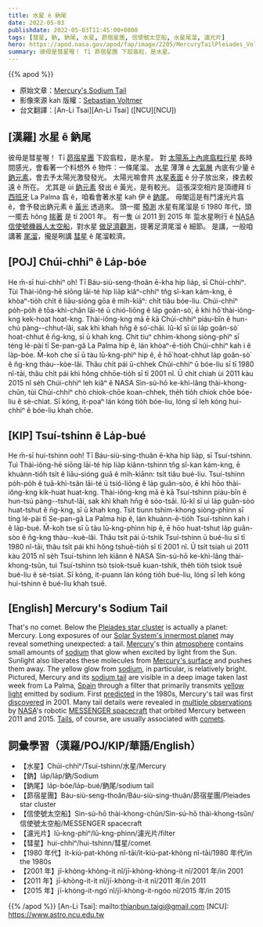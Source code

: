 ```yaml
---
title: 水星 ê 鈉尾
date: 2022-05-03
publishdate: 2022-05-03T11:45:00+0800
tags: [彗星, 鈉, 鈉尾, 水星, 昴宿星團, 信使號太空船, 水星尾溜, 濾光片]
hero: https://apod.nasa.gov/apod/fap/image/2205/MercuryTailPleiades_Voltmer_960_annotated.jpg
summary: 彼毋是彗星喔！ Tī 昴宿星團 下跤翕粒，是水星。
---
```


{{% apod %}}

- 原始文章：[Mercury's Sodium Tail](https://apod.nasa.gov/apod/ap220503.html)
- 影像來源 kah 版權：[Sebastian Voltmer](https://www.voltmer.de/about/)
- 台文翻譯：[An-Li Tsai][An-Li Tsai] ([NCU][NCU])

## [漢羅] 水星 ê 鈉尾
彼毋是彗星喔！
Tī [昴宿星團][Pleiades star cluster t] 下跤翕粒，是水星。
對 [太陽系上內底翕粒行星][Solar System's innermost planet] 長時間感光，會看著一个料想外 ê 物件：一條尾溜。
[水星][Mercury] 薄薄 ê [大氣層][atmosphere] 內底有少量 ê [鈉元素][sodium 1]，會去予太陽光激發發光。
太陽光嘛會共 [水星表面][Mercury's surface] ê 分子放出來，捒去較遠 ê 所在。
尤其是 ùi [鈉元素][sodium 2] 發出 ê 黃光，是有較光。
這張深空相片是頂禮拜 tī [西班牙][Spain] La Palma 翕 ê，咱看會著水星 kah 伊 ê [鈉尾][sodium tail]。
毋閣這是有鬥濾光片翕 ê，會予發出鈉元素 ê [黃光][yellow light] 透過來。
頭一擺 [預測][predicted] 水星有尾溜是 tī 1980 年代，頭一擺去 hŏng [揣著][discovered] 是 tī 2001 年。
有一隻 ùi 2011 到 2015 年 踅水星咧行 ê [NASA][NASA] [信使號機器人太空船][MESSENGER spacecraft]，對水星 [做足濟觀測][multiple observations]，提著足濟尾溜 ê 細節。
是講，一般咱講著 [尾溜][Tails]，攏是咧講 [彗星][comets t] ê 尾溜較濟。


## [POJ] Chúi-chhiⁿ ê La̍p-bóe
He m̄-sī hui-chhiⁿ o͘h!
Tī Báu-siù-seng-thoân ē-kha hip lia̍p, sī Chúi-chhiⁿ.
Tùi Thài-iông-hē siōng lāi-té hip lia̍p kiâⁿ-chhiⁿ tn̂g sî-kan kám-kng, ē khòaⁿ-tio̍h chi̍t ê liāu-sióng gōa ê mi̍h-kiāⁿ: chi̍t tiâu bóe-liu.
Chúi-chhiⁿ po̍h-po̍h ê tōa-khì-chân lāi-té ū chió-liōng ê la̍p goân-sò͘, ē khì hō͘ thài-iông-kng kek-hoat  hoat-kng.
Thài-iông-kng mā ē kā Chúi-chhiⁿ piáu-bīn ê hun-chú pàng--chhut-lâi, sak khì khah hn̄g ê só͘-chāi.
Iû-kî sī ùi la̍p goân-sò͘ hoat-chhut ê n̄g-kng, sī ū khah kng.
Chit tiuⁿ chhim-khong siòng-phìⁿ sī téng lé-pài tī Se-pan-gâ La Palma hip ê, lán khòaⁿ-ē-tio̍h Chúi-chhiⁿ kah i ê la̍p-bóe.
M̄-koh che sī ū tàu lū-kng-phìⁿ hip ê, ē hō͘ hoat-chhut la̍p goân-sò͘ ê n̂g-kng thàu--kòe-lâi.
Thâu chi̍t pái ū-chhek Chúi-chhiⁿ ū bóe-liu sī tī 1980 nî-tāi, thâu chi̍t pái khì hŏng chhōe-tio̍h sī tī 2001 nî.
Ū chi̍t chiah ùi 2011 kàu 2015 nî se̍h Chúi-chhiⁿ leh kiâⁿ ê NASA Sìn-sú-hō ke-khì-lâng thài-khong-chûn, tùi Chúi-chhiⁿ chò chiok-chōe koan-chhek, the̍h tio̍h chiok chōe bóe-liu ê sè-chiat.
Sī kóng, it-poaⁿ lán kóng tio̍h bóe-liu, lóng sī leh kóng hui-chhiⁿ ê bóe-liu khah chōe.

## [KIP] Tsuí-tshinn ê La̍p-bué
He m̄-sī hui-tshinn ooh!
Tī Báu-siù-sing-thuân ē-kha hip lia̍p, sī Tsuí-tshinn.
Tuì Thài-iông-hē siōng lāi-té hip lia̍p kiânn-tshinn tn̂g sî-kan kám-kng, ē khuànn-tio̍h tsi̍t ê liāu-sióng guā ê mi̍h-kiānn: tsi̍t tiâu bué-liu.
Tsuí-tshinn po̍h-po̍h ê tuā-khì-tsân lāi-té ū tsió-liōng ê la̍p guân-sòo, ē khì hōo thài-iông-kng kik-huat  huat-kng.
Thài-iông-kng mā ē kā Tsuí-tshinn piáu-bīn ê hun-tsú pàng--tshut-lâi, sak khì khah hn̄g ê sóo-tsāi.
Iû-kî sī uì la̍p guân-sòo huat-tshut ê n̄g-kng, sī ū khah kng.
Tsit tiunn tshim-khong siòng-phìnn sī tíng lé-pài tī Se-pan-gâ La Palma hip ê, lán khuànn-ē-tio̍h Tsuí-tshinn kah i ê la̍p-bué.
M̄-koh tse sī ū tàu lū-kng-phìnn hip ê, ē hōo huat-tshut la̍p guân-sòo ê n̂g-kng thàu--kuè-lâi.
Thâu tsi̍t pái ū-tshik Tsuí-tshinn ū bué-liu sī tī 1980 nî-tāi, thâu tsi̍t pái khì hŏng tshuē-tio̍h sī tī 2001 nî.
Ū tsi̍t tsiah uì 2011 kàu 2015 nî se̍h Tsuí-tshinn leh kiânn ê NASA Sìn-sú-hō ke-khì-lâng thài-khong-tsûn, tuì Tsuí-tshinn tsò tsiok-tsuē kuan-tshik, the̍h tio̍h tsiok tsuē bué-liu ê sè-tsiat.
Sī kóng, it-puann lán kóng tio̍h bué-liu, lóng sī leh kóng hui-tshinn ê bué-liu khah tsuē.

## [English] Mercury's Sodium Tail
That's no comet.
Below the [Pleiades star cluster][Pleiades star cluster e] is actually a planet: Mercury.
Long exposures of our [Solar System's innermost planet][Solar System's innermost planet] may reveal something unexpected: a tail.
[Mercury][Mercury]'s thin [atmosphere][atmosphere] contains small amounts of [sodium][sodium 1] that glow when excited by light from the Sun.
Sunlight also liberates these molecules from [Mercury's surface][Mercury's surface] and pushes them away.
The yellow glow from [sodium][sodium 2], in particular, is relatively bright.
Pictured, Mercury and its [sodium tail][sodium tail] are visible in a deep image taken last week from La Palma, [Spain][Spain] through a filter that primarily transmits [yellow light][yellow light] emitted by sodium.
First [predicted][predicted] in the 1980s, Mercury's tail was first [discovered][discovered] in 2001.
Many tail details were revealed in [multiple observations][multiple observations] by [NASA][NASA]'s robotic [MESSENGER spacecraft][MESSENGER spacecraft] that orbited Mercury between 2011 and 2015.
[Tails][Tails], of course, are usually associated with [comets][comets e].

## 詞彙學習（漢羅/POJ/KIP/華語/English）
- 【水星】Chúi-chhiⁿ/Tsuí-tshinn/水星/Mercury
- 【鈉】la̍p/la̍p/鈉/Sodium
- 【鈉尾】la̍p-bóe/la̍p-bué/鈉尾/sodium tail
- 【昴宿星團】Báu-siù-seng-thoân/Báu-siù-sing-thuân/昴宿星團/Pleiades star cluster
- 【信使號太空船】Sìn-sú-hō thài-khong-chûn/Sìn-sú-hō thài-khong-tsûn/信使號太空船/MESSENGER spacecraft
- 【濾光片】lū-kng-phìⁿ/lū-kng-phìnn/濾光片/filter
- 【彗星】hui-chhiⁿ/hui-tshinn/彗星/comet
- 【1980 年代】i̍t-kiú-pat-khòng nî-tāi/i̍t-kiú-pat-khòng nî-tāi/1980 年代/in the 1980s
- 【2001 年】jī-khòng-khòng-it nî/jī-khòng-khòng-it nî/2001 年/in 2001
- 【2011 年】jī-khòng-it-it nî/jī-khòng-it-it nî/2011 年/in 2011
- 【2015 年】jī-khòng-it-ngó͘ nî/jī-khòng-it-ngóo nî/2015 年/in 2015


{{% /apod %}}
[An-Li Tsai]: mailto:thianbun.taigi@gmail.com
[NCU]: https://www.astro.ncu.edu.tw

[copyright]: https://apod.nasa.gov/apod/fap/lib/about_apod.html#srapply

[Pleiades star cluster e]:https://apod.nasa.gov/apod/ap211124.html
[Pleiades star cluster t]:https://apod.tw/daily/20211124/
[Solar System's innermost planet]:https://solarsystem.nasa.gov/planets/mercury/overview/
[Mercury]:https://apod.nasa.gov/apod/ap170723.html
[atmosphere]:https://en.wikipedia.org/wiki/Atmosphere_of_Mercury
[sodium 1]:https://en.wikipedia.org/wiki/Sodium
[Mercury's surface]:https://apod.nasa.gov/apod/ap110616.html
[sodium 2]:https://youtu.be/dmcfsEEogxs?t=49
[sodium tail]:https://www.psi.edu/news/cover-pages/2018/mercurys-sodium-tail
[Spain]:https://en.wikipedia.org/wiki/Spain
[yellow light]:https://www.youtube.com/watch?v=7u3rRy97m9Y
[predicted]:https://ui.adsabs.harvard.edu/abs/1986GeoRL..13..423I/abstract
[discovered]:https://ui.adsabs.harvard.edu/abs/2001mses.conf...77P/abstract
[multiple observations]:https://www.nasa.gov/image-feature/mercurys-sodium-tail
[NASA]:https://www.nasa.gov/
[MESSENGER spacecraft]:https://www.nasa.gov/mission_pages/messenger/main/index.html
[Tails]:https://i.pinimg.com/originals/04/16/2e/04162ebbb47b9421cfceedf0908482d2.jpg
[comets e]:https://apod.nasa.gov/apod/ap220112.html
[comets t]:https://apod.tw/daily/20220112/
